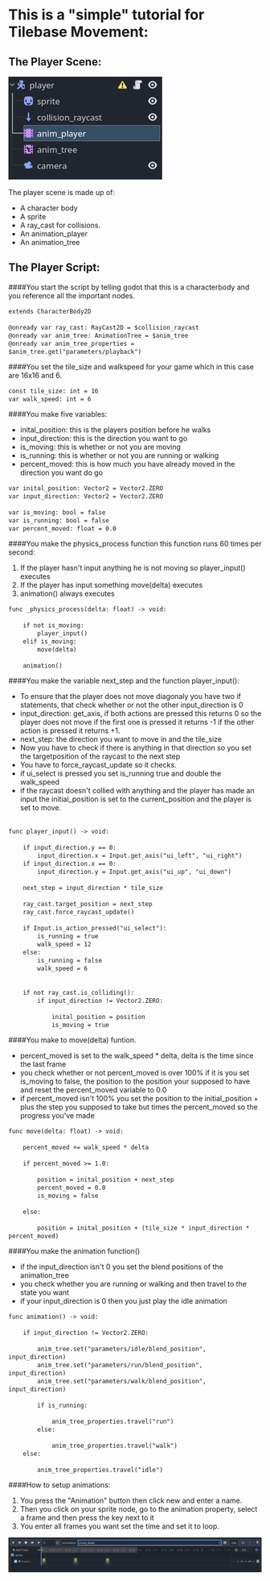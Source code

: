 # This is a "simple" tutorial for Tilebase Movement:


## The Player Scene:


![](/res/player_scn.png)

The player scene is made up of:
- A character body
- A sprite
- A ray_cast for collisions.
- An animation_player
- An animation_tree


## The Player Script:


####You start the script by telling godot that this is a characterbody and you reference all the important nodes.

```
extends CharacterBody2D

@onready var ray_cast: RayCast2D = $collision_raycast
@onready var anim_tree: AnimationTree = $anim_tree
@onready var anim_tree_properties = $anim_tree.get("parameters/playback")
```

####You set the tile_size and walkspeed for your game which in this case are 16x16 and 6.

```
const tile_size: int = 16
var walk_speed: int = 6
```

####You make five variables:

- inital_position: this is the players position before he walks
- input_direction: this is the direction you want to go
- is_moving: this is whether or not you are moving
- is_running: this is whether or not you are running or walking
- percent_moved: this is how much you have already moved in the direction you want do go


```
var inital_position: Vector2 = Vector2.ZERO
var input_direction: Vector2 = Vector2.ZERO

var is_moving: bool = false
var is_running: bool = false
var percent_moved: float = 0.0
```

####You make the physics_process function this function runs 60 times per second:

1. If the player hasn't input anything he is not moving so player_input() executes
2. If the player has input something move(delta) executes
3. animation() always executes

```
func _physics_process(delta: float) -> void:

    if not is_moving: 
		player_input()
	elif is_moving:
		move(delta)
	
	animation()
```

####You make the variable next_step and the function player_input():

- To ensure that the player does not move diagonaly you have two if statements, that check whether or not the other input_direction is 0
- input_direction: get_axis, if both actions are pressed this returns 0 so the player does not move if the first one is pressed it returns -1 if the other action is pressed it returns +1.
- next_step: the direction you want to move in and the tile_size
- Now you have to check if there is anything in that direction so you set the targetposition of the raycast to the next step
- You have to force_raycast_update so it checks.
- if ui_select is pressed you set is_running true and double the walk_speed
- if the raycast doesn't collied with anything and the player has made an input the initial_position is set to the current_position and the player is set to move.

```

func player_input() -> void:
	
	if input_direction.y == 0:
		input_direction.x = Input.get_axis("ui_left", "ui_right")
	if input_direction.x == 0:
		input_direction.y = Input.get_axis("ui_up", "ui_down")
	
	next_step = input_direction * tile_size
	
	ray_cast.target_position = next_step
	ray_cast.force_raycast_update()
	
	if Input.is_action_pressed("ui_select"):
		is_running = true
		walk_speed = 12
	else:
		is_running = false
		walk_speed = 6
	
	
	if not ray_cast.is_colliding():
		if input_direction != Vector2.ZERO:
			
			inital_position = position
			is_moving = true
```


####You make to move(delta) funtion.

- percent_moved is set to the walk_speed * delta, delta is the time since the last frame
- you check whether or not percent_moved is over 100% if it is you set is_moving to false, the position to the position your supposed to have and reset the percent_moved variable to 0.0
- if percent_moved isn't 100% you set the position to the initial_position + plus the step you supposed to take but times the percent_moved so the progress you've made

```
func move(delta: float) -> void:
	
	percent_moved += walk_speed * delta
	
	if percent_moved >= 1.0:
		
		position = inital_position + next_step
		percent_moved = 0.0
		is_moving = false
	
	else:
		
		position = inital_position + (tile_size * input_direction * percent_moved)

```

####You make the animation function()

- if the input_direction isn't 0 you set the blend positions of the animation_tree
- you check whether you are running or walking and then travel to the state you want
- if your input_direction is 0 then you just play the idle animation

```
func animation() -> void:
	
	if input_direction != Vector2.ZERO:
		
		anim_tree.set("parameters/idle/blend_position", input_direction)
		anim_tree.set("parameters/run/blend_position", input_direction)
		anim_tree.set("parameters/walk/blend_position", input_direction)
		
		if is_running:
			
			anim_tree_properties.travel("run")
		else:
			
			anim_tree_properties.travel("walk")
	else:
		
		anim_tree_properties.travel("idle")
```

####How to setup animations:

1. You press the "Animation" button then click new and enter a name.
2. Then you click on your sprite node, go to the animation property, select a frame and then press the key next to it
3. You enter all frames you want set the time and set it to loop.

![](/res/animation.png)
